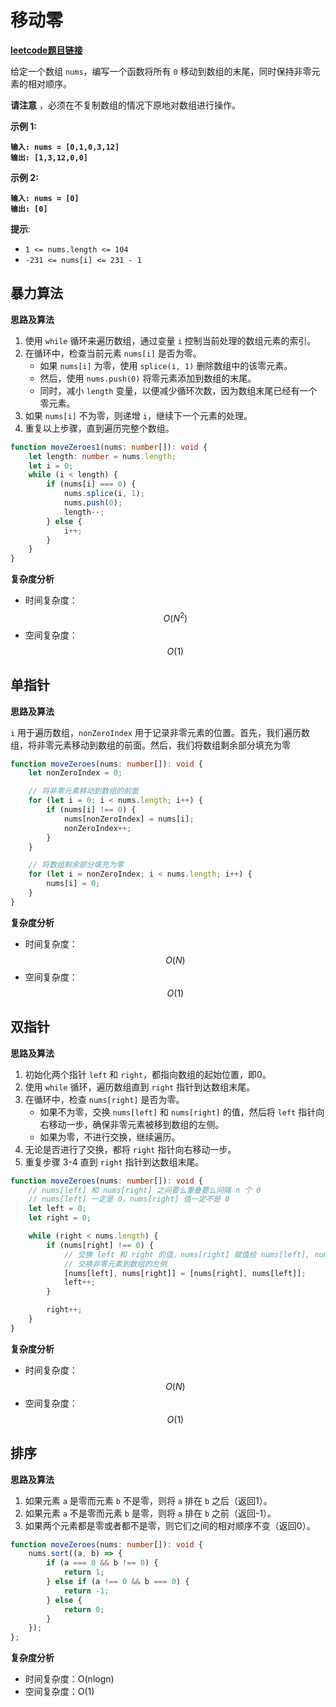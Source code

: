 # 移动零

[**leetcode题目链接**](https://leetcode.cn/problems/move-zeroes/description/)

给定一个数组 `nums`，编写一个函数将所有 `0` 移动到数组的末尾，同时保持非零元素的相对顺序。

**请注意** ，必须在不复制数组的情况下原地对数组进行操作。

**示例 1:**

<pre><code><strong>输入: nums = [0,1,0,3,12]
</strong><strong>输出: [1,3,12,0,0]
</strong></code></pre>

**示例 2:**

<pre><code><strong>输入: nums = [0]
</strong><strong>输出: [0]
</strong></code></pre>

**提示**:

* `1 <= nums.length <= 104`
* `-231 <= nums[i] <= 231 - 1`

## 暴力算法

**思路及算法**

1. 使用 `while` 循环来遍历数组，通过变量 `i` 控制当前处理的数组元素的索引。
2. 在循环中，检查当前元素 `nums[i]` 是否为零。
   * 如果 `nums[i]` 为零，使用 `splice(i, 1)` 删除数组中的该零元素。
   * 然后，使用 `nums.push(0)` 将零元素添加到数组的末尾。
   * 同时，减小 `length` 变量，以便减少循环次数，因为数组末尾已经有一个零元素。
3. 如果 `nums[i]` 不为零，则递增 `i`，继续下一个元素的处理。
4. 重复以上步骤，直到遍历完整个数组。

```typescript
function moveZeroes1(nums: number[]): void {
    let length: number = nums.length;
    let i = 0;
    while (i < length) {
        if (nums[i] === 0) {
            nums.splice(i, 1);
            nums.push(0);
            length--;
        } else {
            i++;
        }
    }
}
```

**复杂度分析**

* 时间复杂度：$$O(N^2)$$
* 空间复杂度：$$O(1)$$

## 单指针

**思路及算法**

`i` 用于遍历数组，`nonZeroIndex` 用于记录非零元素的位置。首先，我们遍历数组，将非零元素移动到数组的前面。然后，我们将数组剩余部分填充为零

```typescript
function moveZeroes(nums: number[]): void {
    let nonZeroIndex = 0;

    // 将非零元素移动到数组的前面
    for (let i = 0; i < nums.length; i++) {
        if (nums[i] !== 0) {
            nums[nonZeroIndex] = nums[i];
            nonZeroIndex++;
        }
    }

    // 将数组剩余部分填充为零
    for (let i = nonZeroIndex; i < nums.length; i++) {
        nums[i] = 0;
    }
}
```

**复杂度分析**

* 时间复杂度：$$O(N)$$
* 空间复杂度：$$O(1)$$

## 双指针

**思路及算法**

1. 初始化两个指针 `left` 和 `right`，都指向数组的起始位置，即0。
2. 使用 `while` 循环，遍历数组直到 `right` 指针到达数组末尾。
3. 在循环中，检查 `nums[right]` 是否为零。
   * 如果不为零，交换 `nums[left]` 和 `nums[right]` 的值，然后将 `left` 指针向右移动一步，确保非零元素被移到数组的左侧。
   * 如果为零，不进行交换，继续遍历。
4. 无论是否进行了交换，都将 `right` 指针向右移动一步。
5. 重复步骤 3-4 直到 `right` 指针到达数组末尾。

```typescript
function moveZeroes(nums: number[]): void {
    // nums[left] 和 nums[right] 之间要么重叠要么间隔 n 个 0
    // nums[left] 一定是 0，nums[right] 值一定不是 0
    let left = 0;
    let right = 0;

    while (right < nums.length) {
        if (nums[right] !== 0) {
            // 交换 left 和 right 的值，nums[right] 赋值给 nums[left], nums[left] 赋值给 nums[right]
            // 交换非零元素到数组的左侧
            [nums[left], nums[right]] = [nums[right], nums[left]];
            left++;
        }

        right++;
    }
}
```

**复杂度分析**

* 时间复杂度：$$O(N)$$
* 空间复杂度：$$O(1)$$

## 排序

**思路及算法**

1. 如果元素 `a` 是零而元素 `b` 不是零，则将 `a` 排在 `b` 之后（返回1）。
2. 如果元素 `a` 不是零而元素 `b` 是零，则将 `a` 排在 `b` 之前（返回-1）。
3. 如果两个元素都是零或者都不是零，则它们之间的相对顺序不变（返回0）。

```typescript
function moveZeroes(nums: number[]): void {
    nums.sort((a, b) => {
        if (a === 0 && b !== 0) {
            return 1;
        } else if (a !== 0 && b === 0) {
            return -1;
        } else {
            return 0;
        }
    });
};
```

**复杂度分析**

* 时间复杂度：O(nlogn)
* 空间复杂度：O(1)
